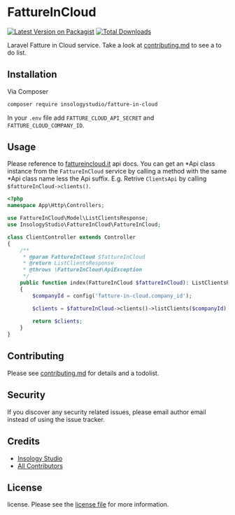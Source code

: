 # FattureInCloud

[![Latest Version on Packagist][ico-version]][link-packagist]
[![Total Downloads][ico-downloads]][link-downloads]

Laravel Fatture in Cloud service. Take a look at [contributing.md](contributing.md) to see a to do list.

## Installation

Via Composer

``` bash
composer require insologystudio/fatture-in-cloud
```

In your `.env` file add `FATTURE_CLOUD_API_SECRET` and `FATTURE_CLOUD_COMPANY_ID`. 

## Usage

Please reference to [fattureincloud.it](https://github.com/fattureincloud/fattureincloud-php-sdk) api docs.
You can get an *Api class instance from the `FattureInCloud` service by calling a method with the same *Api class name less the Api suffix. E.g. Retrive `ClientsApi` by calling `$fattureInCloud->clients()`.

```php
<?php
namespace App\Http\Controllers;

use FattureInCloud\Model\ListClientsResponse;
use InsologyStudio\FattureInCloud\FattureInCloud;

class ClientController extends Controller
{
    /**
     * @param FattureInCloud $fattureInCloud
     * @return ListClientsResponse 
     * @throws \FattureInCloud\ApiException
     */
    public function index(FattureInCloud $fattureInCloud): ListClientsResponse
    {
        $companyId = config('fatture-in-cloud.company_id');

        $clients = $fattureInCloud->clients()->listClients($companyId);
        
        return $clients;
    }
}
```

## Contributing

Please see [contributing.md](contributing.md) for details and a todolist.

## Security

If you discover any security related issues, please email author email instead of using the issue tracker.

## Credits

- [Insology Studio][link-author]
- [All Contributors][link-contributors]

## License

license. Please see the [license file](license.md) for more information.

[ico-version]: https://img.shields.io/packagist/v/insologystudio/fatture-in-cloud.svg?style=flat-square
[ico-downloads]: https://img.shields.io/packagist/dt/insologystudio/fatture-in-cloud.svg?style=flat-square
[ico-travis]: https://img.shields.io/travis/insologystudio/fatture-in-cloud/master.svg?style=flat-square
[ico-styleci]: https://styleci.io/repos/12345678/shield

[link-packagist]: https://packagist.org/packages/insologystudio/fatture-in-cloud
[link-downloads]: https://packagist.org/packages/insologystudio/fatture-in-cloud
[link-travis]: https://travis-ci.org/insologystudio/fatture-in-cloud
[link-styleci]: https://styleci.io/repos/12345678
[link-author]: https://github.com/insologystudio
[link-contributors]: ../../contributors
